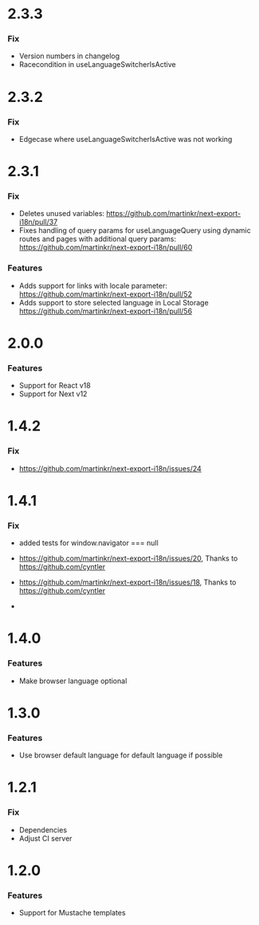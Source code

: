 # 2.3.3
### Fix
- Version numbers in changelog
- Racecondition in useLanguageSwitcherIsActive  

# 2.3.2
### Fix
- Edgecase where useLanguageSwitcherIsActive was not working 
# 2.3.1
### Fix
- Deletes unused variables: https://github.com/martinkr/next-export-i18n/pull/37
- Fixes handling of query params for useLanguageQuery using dynamic routes and pages with additional query params: https://github.com/martinkr/next-export-i18n/pull/60

### Features
- Adds support for links with locale parameter: https://github.com/martinkr/next-export-i18n/pull/52
- Adds support to store selected language in Local Storage https://github.com/martinkr/next-export-i18n/pull/56
# 2.0.0
### Features
- Support for React v18
- Support for Next v12

# 1.4.2
### Fix
- <https://github.com/martinkr/next-export-i18n/issues/24>

# 1.4.1

### Fix

- added tests for window.navigator === null
- <https://github.com/martinkr/next-export-i18n/issues/20>, Thanks to <https://github.com/cyntler>
- <https://github.com/martinkr/next-export-i18n/issues/18>, Thanks to <https://github.com/cyntler>

-

# 1.4.0

### Features

- Make browser language optional

# 1.3.0

### Features

- Use browser default language for default language if possible

# 1.2.1

### Fix

- Dependencies
- Adjust CI server

# 1.2.0

### Features

- Support for Mustache templates
